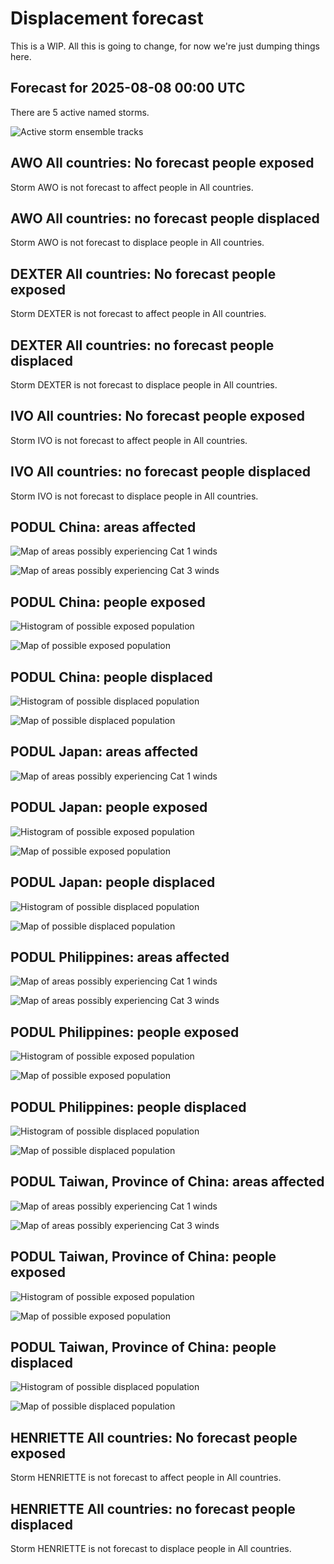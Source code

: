 # Displacement forecast

This is a WIP. All this is going to change, for now we're just dumping things here.

## Forecast for 2025-08-08 00:00 UTC

There are 5 active named storms.

![Active storm ensemble tracks](ECMWF_TC_tracks_20250808000000.png)


## AWO All countries: No forecast people exposed

Storm AWO is not forecast to affect people in All countries.


## AWO All countries: no forecast people displaced

Storm AWO is not forecast to displace people in All countries.


## DEXTER All countries: No forecast people exposed

Storm DEXTER is not forecast to affect people in All countries.


## DEXTER All countries: no forecast people displaced

Storm DEXTER is not forecast to displace people in All countries.


## IVO All countries: No forecast people exposed

Storm IVO is not forecast to affect people in All countries.


## IVO All countries: no forecast people displaced

Storm IVO is not forecast to displace people in All countries.


## PODUL China: areas affected

![Map of areas possibly experiencing Cat 1 winds](impact-map_TC_ECMWF_ens_PODUL_2025-08-08_00UTC_CHN_cat1.png)


![Map of areas possibly experiencing Cat 3 winds](impact-map_TC_ECMWF_ens_PODUL_2025-08-08_00UTC_CHN_cat3.png)


## PODUL China: people exposed

![Histogram of possible exposed population](impact-histogram_TC_ECMWF_ens_PODUL_2025-08-08_00UTC_CHN_exposed.png)

![Map of possible exposed population](impact-map_TC_ECMWF_ens_PODUL_2025-08-08_00UTC_CHN_exposed.png)


## PODUL China: people displaced

![Histogram of possible displaced population](impact-histogram_TC_ECMWF_ens_PODUL_2025-08-08_00UTC_CHN_displaced.png)


![Map of possible displaced population](impact-map_TC_ECMWF_ens_PODUL_2025-08-08_00UTC_CHN_displaced.png)


## PODUL Japan: areas affected

![Map of areas possibly experiencing Cat 1 winds](impact-map_TC_ECMWF_ens_PODUL_2025-08-08_00UTC_JPN_cat1.png)


## PODUL Japan: people exposed

![Histogram of possible exposed population](impact-histogram_TC_ECMWF_ens_PODUL_2025-08-08_00UTC_JPN_exposed.png)

![Map of possible exposed population](impact-map_TC_ECMWF_ens_PODUL_2025-08-08_00UTC_JPN_exposed.png)


## PODUL Japan: people displaced

![Histogram of possible displaced population](impact-histogram_TC_ECMWF_ens_PODUL_2025-08-08_00UTC_JPN_displaced.png)


![Map of possible displaced population](impact-map_TC_ECMWF_ens_PODUL_2025-08-08_00UTC_JPN_displaced.png)


## PODUL Philippines: areas affected

![Map of areas possibly experiencing Cat 1 winds](impact-map_TC_ECMWF_ens_PODUL_2025-08-08_00UTC_PHL_cat1.png)


![Map of areas possibly experiencing Cat 3 winds](impact-map_TC_ECMWF_ens_PODUL_2025-08-08_00UTC_PHL_cat3.png)


## PODUL Philippines: people exposed

![Histogram of possible exposed population](impact-histogram_TC_ECMWF_ens_PODUL_2025-08-08_00UTC_PHL_exposed.png)

![Map of possible exposed population](impact-map_TC_ECMWF_ens_PODUL_2025-08-08_00UTC_PHL_exposed.png)


## PODUL Philippines: people displaced

![Histogram of possible displaced population](impact-histogram_TC_ECMWF_ens_PODUL_2025-08-08_00UTC_PHL_displaced.png)


![Map of possible displaced population](impact-map_TC_ECMWF_ens_PODUL_2025-08-08_00UTC_PHL_displaced.png)


## PODUL Taiwan, Province of China: areas affected

![Map of areas possibly experiencing Cat 1 winds](impact-map_TC_ECMWF_ens_PODUL_2025-08-08_00UTC_TWN_cat1.png)


![Map of areas possibly experiencing Cat 3 winds](impact-map_TC_ECMWF_ens_PODUL_2025-08-08_00UTC_TWN_cat3.png)


## PODUL Taiwan, Province of China: people exposed

![Histogram of possible exposed population](impact-histogram_TC_ECMWF_ens_PODUL_2025-08-08_00UTC_TWN_exposed.png)

![Map of possible exposed population](impact-map_TC_ECMWF_ens_PODUL_2025-08-08_00UTC_TWN_exposed.png)


## PODUL Taiwan, Province of China: people displaced

![Histogram of possible displaced population](impact-histogram_TC_ECMWF_ens_PODUL_2025-08-08_00UTC_TWN_displaced.png)


![Map of possible displaced population](impact-map_TC_ECMWF_ens_PODUL_2025-08-08_00UTC_TWN_displaced.png)


## HENRIETTE All countries: No forecast people exposed

Storm HENRIETTE is not forecast to affect people in All countries.


## HENRIETTE All countries: no forecast people displaced

Storm HENRIETTE is not forecast to displace people in All countries.


